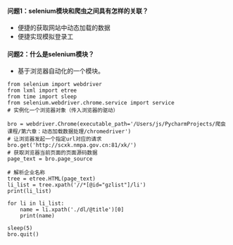 #### 问题1：selenium模块和爬虫之间具有怎样的关联？
* 便捷的获取网站中动态加载的数据
* 便捷实现模拟登录工
#### 问题2：什么是selenium模块？
* 基于浏览器自动化的一个模块。

```
from selenium import webdriver
from lxml import etree
from time import sleep
from selenium.webdriver.chrome.service import service
# 实例化一个浏览器对象（传入浏览器的驱动）

bro = webdriver.Chrome(executable_path='/Users/js/PycharmProjects/爬虫课程/第六章：动态加载数据处理/chromedriver')
# 让浏览器发起一个指定url对应的请求
bro.get('http://scxk.nmpa.gov.cn:81/xk/')
# 获取浏览器当前页面的页面源码数据
page_text = bro.page_source

# 解析企业名称
tree = etree.HTML(page_text)
li_list = tree.xpath('//*[@id="gzlist"]/li')
print(li_list)

for li in li_list:
    name = li.xpath('./dl/@title')[0]
    print(name)

sleep(5)
bro.quit()
```
